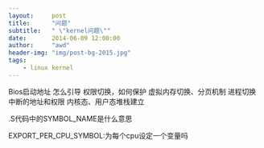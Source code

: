 ```yaml
---
layout:     post
title:      "问题"
subtitle:   " \"kernel问题\""
date:       2014-06-09 12:00:00
author:     "awd"
header-img: "img/post-bg-2015.jpg"
tags:
    - linux kernel
---
```

Bios启动地址
怎么引导
权限切换，如何保护
虚拟内存切换、分页机制
进程切换
中断的地址和权限
内核态、用户态堆栈建立




.S代码中的SYMBOL_NAME是什么意思

EXPORT_PER_CPU_SYMBOL:为每个cpu设定一个变量吗
